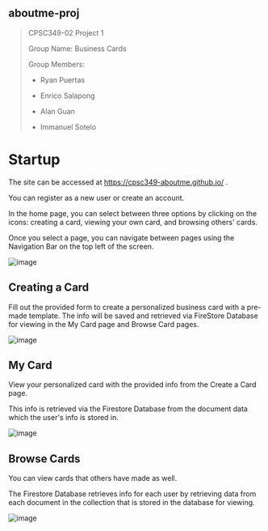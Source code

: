 ## aboutme-proj


> CPSC349-02 Project 1
>
> Group Name: Business Cards
> 
> Group Members:
> 
> * Ryan Puertas
> 
> * Enrico Salapong
> 
> * Alan Guan
> 
> * Immanuel Sotelo


# Startup

The site can be accessed at https://cpsc349-aboutme.github.io/ .

You can register as a new user or create an account.

In the home page, you can select between three options by clicking on the icons: creating a card, viewing your own card, and browsing others' cards.

Once you select a page, you can navigate between pages using the Navigation Bar on the top left of the screen.

![image](https://user-images.githubusercontent.com/78570956/141531014-f8321e7f-9386-4d4a-b802-b59701ce5c8f.png)



## Creating a Card

Fill out the provided form to create a personalized business card with a pre-made template. The info will be saved and retrieved via FireStore Database for viewing in the My Card page and Browse Card pages.

![image](https://user-images.githubusercontent.com/78570956/141530078-7ea9ce4e-b9e1-4ee3-a10d-a04cba202fce.png)

## My Card

View your personalized card with the provided info from the Create a Card page. 

This info is retrieved via the Firestore Database from the document data which the user's info is stored in.

![image](https://user-images.githubusercontent.com/78570956/141530816-b77d7c07-6703-44af-9580-59c2fe7d5609.png)

## Browse Cards

You can view cards that others have made as well. 

The Firestore Database retrieves info for each user by retrieving data from each document in the collection that is stored in the database for viewing.

![image](https://user-images.githubusercontent.com/78570956/141530975-03d721c7-bfbb-4669-b7f5-b51538000234.png)

